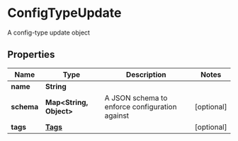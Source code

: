 

# ConfigTypeUpdate

A config-type update object

## Properties

| Name | Type | Description | Notes |
|------------ | ------------- | ------------- | -------------|
|**name** | **String** |  |  |
|**schema** | **Map&lt;String, Object&gt;** | A JSON schema to enforce configuration against |  [optional] |
|**tags** | [**Tags**](Tags.md) |  |  [optional] |



